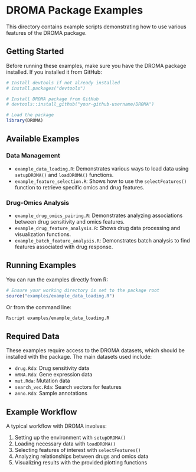 # DROMA Package Examples

This directory contains example scripts demonstrating how to use various features of the DROMA package.

## Getting Started

Before running these examples, make sure you have the DROMA package installed. If you installed it from GitHub:

```r
# Install devtools if not already installed
# install.packages("devtools")

# Install DROMA package from GitHub
# devtools::install_github("your-github-username/DROMA")

# Load the package
library(DROMA)
```

## Available Examples

### Data Management

- `example_data_loading.R`: Demonstrates various ways to load data using `setupDROMA()` and `loadDROMA()` functions.
- `example_feature_selection.R`: Shows how to use the `selectFeatures()` function to retrieve specific omics and drug features.

### Drug-Omics Analysis

- `example_drug_omics_pairing.R`: Demonstrates analyzing associations between drug sensitivity and omics features.
- `example_drug_feature_analysis.R`: Shows drug data processing and visualization functions.
- `example_batch_feature_analysis.R`: Demonstrates batch analysis to find features associated with drug response.

## Running Examples

You can run the examples directly from R:

```r
# Ensure your working directory is set to the package root
source("examples/example_data_loading.R")
```

Or from the command line:

```bash
Rscript examples/example_data_loading.R
```

## Required Data

These examples require access to the DROMA datasets, which should be installed with the package. The main datasets used include:

- `drug.Rda`: Drug sensitivity data
- `mRNA.Rda`: Gene expression data
- `mut.Rda`: Mutation data
- `search_vec.Rda`: Search vectors for features
- `anno.Rda`: Sample annotations

## Example Workflow

A typical workflow with DROMA involves:

1. Setting up the environment with `setupDROMA()`
2. Loading necessary data with `loadDROMA()`
3. Selecting features of interest with `selectFeatures()`
4. Analyzing relationships between drugs and omics data
5. Visualizing results with the provided plotting functions 